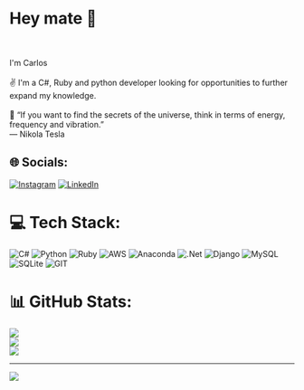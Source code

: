 #  Hey mate 👋
<br><br>I'm Carlos<br><br>✌ I'm a C#, Ruby and python developer looking for opportunities to further expand my knowledge.<br><br>🧠 “If you want to find the secrets of the universe, think in terms of energy, frequency and vibration.”<br>― Nikola Tesla


## 🌐 Socials:
[![Instagram](https://img.shields.io/badge/Instagram-%23E4405F.svg?logo=Instagram&logoColor=white)](https://instagram.com/cadu_loar) [![LinkedIn](https://img.shields.io/badge/LinkedIn-%230077B5.svg?logo=linkedin&logoColor=white)](https://linkedin.com/in/carloss-lopess) 

# 💻 Tech Stack:
![C#](https://img.shields.io/badge/c%23-%23239120.svg?style=plastic&logo=c-sharp&logoColor=white) ![Python](https://img.shields.io/badge/python-3670A0?style=plastic&logo=python&logoColor=ffdd54) ![Ruby](https://img.shields.io/badge/ruby-%23CC342D.svg?style=plastic&logo=ruby&logoColor=white) ![AWS](https://img.shields.io/badge/AWS-%23FF9900.svg?style=plastic&logo=amazon-aws&logoColor=white) ![Anaconda](https://img.shields.io/badge/Anaconda-%2344A833.svg?style=plastic&logo=anaconda&logoColor=white) ![.Net](https://img.shields.io/badge/.NET-5C2D91?style=plastic&logo=.net&logoColor=white) ![Django](https://img.shields.io/badge/django-%23092E20.svg?style=plastic&logo=django&logoColor=white) ![MySQL](https://img.shields.io/badge/mysql-%2300f.svg?style=plastic&logo=mysql&logoColor=white) ![SQLite](https://img.shields.io/badge/sqlite-%2307405e.svg?style=plastic&logo=sqlite&logoColor=white) ![GIT](https://img.shields.io/badge/Git-fc6d26?style=plastic&logo=git&logoColor=white)
# 📊 GitHub Stats:
![](https://github-readme-stats.vercel.app/api?username=carloslopess&theme=radical&hide_border=false&include_all_commits=true&count_private=false)<br/>
![](https://github-readme-streak-stats.herokuapp.com/?user=carloslopess&theme=radical&hide_border=false)<br/>
![](https://github-readme-stats.vercel.app/api/top-langs/?username=carloslopess&theme=radical&hide_border=false&include_all_commits=true&count_private=false&layout=compact)

---
[![](https://visitcount.itsvg.in/api?id=carloslopess&icon=5&color=4)](https://visitcount.itsvg.in)

<!-- Proudly created with GPRM ( https://gprm.itsvg.in ) -->
